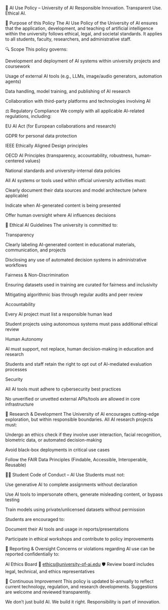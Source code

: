 📜 AI Use Policy – University of AI
Responsible Innovation. Transparent Use. Ethical AI.

🎯 Purpose of this Policy
The AI Use Policy of the University of AI ensures that the application, development, and teaching of artificial intelligence within the university follows ethical, legal, and societal standards. It applies to all students, faculty, researchers, and administrative staff.

🔍 Scope
This policy governs:

Development and deployment of AI systems within university projects and coursework

Usage of external AI tools (e.g., LLMs, image/audio generators, automation agents)

Data handling, model training, and publishing of AI research

Collaboration with third-party platforms and technologies involving AI

⚖️ Regulatory Compliance
We comply with all applicable AI-related regulations, including:

EU AI Act (for European collaborations and research)

GDPR for personal data protection

IEEE Ethically Aligned Design principles

OECD AI Principles (transparency, accountability, robustness, human-centered values)

National standards and university-internal data policies

All AI systems or tools used within official university activities must:

Clearly document their data sources and model architecture (where applicable)

Indicate when AI-generated content is being presented

Offer human oversight where AI influences decisions

🧭 Ethical AI Guidelines
The university is committed to:

Transparency

Clearly labeling AI-generated content in educational materials, communication, and projects

Disclosing any use of automated decision systems in administrative workflows

Fairness & Non-Discrimination

Ensuring datasets used in training are curated for fairness and inclusivity

Mitigating algorithmic bias through regular audits and peer review

Accountability

Every AI project must list a responsible human lead

Student projects using autonomous systems must pass additional ethical review

Human Autonomy

AI must support, not replace, human decision-making in education and research

Students and staff retain the right to opt out of AI-mediated evaluation processes

Security

All AI tools must adhere to cybersecurity best practices

No unverified or unvetted external APIs/tools are allowed in core infrastructure

🧪 Research & Development
The University of AI encourages cutting-edge exploration, but within responsible boundaries. All AI research projects must:

Undergo an ethics check if they involve user interaction, facial recognition, biometric data, or automated decision-making

Avoid black-box deployments in critical use cases

Follow the FAIR Data Principles (Findable, Accessible, Interoperable, Reusable)

🧑‍🎓 Student Code of Conduct – AI Use
Students must not:

Use generative AI to complete assignments without declaration

Use AI tools to impersonate others, generate misleading content, or bypass testing

Train models using private/unlicensed datasets without permission

Students are encouraged to:

Document their AI tools and usage in reports/presentations

Participate in ethical workshops and contribute to policy improvements

📢 Reporting & Oversight
Concerns or violations regarding AI use can be reported confidentially to:

AI Ethics Board
📧 ethics@university-of-ai.edu
🛡️ Review board includes legal, technical, and ethics representatives

🤝 Continuous Improvement
This policy is updated bi-annually to reflect current technology, regulation, and research developments. Suggestions are welcome and reviewed transparently.

We don’t just build AI. We build it right.
Responsibility is part of innovation.








